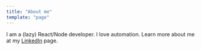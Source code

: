 ```yaml
---
title: "About me"
template: "page"
---
```


I am a (lazy) React/Node developer. I love automation.
Learn more about me at my [LinkedIn](https://www.linkedin.com/in/nomaan-ahgharian-0382a12a/) page.
